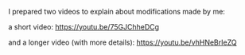 I prepared two videos to explain about modifications made by me:

a short video:
https://youtu.be/75GJChheDCg

and a longer video (with more details):
https://youtu.be/vhHNeBrIeZQ

